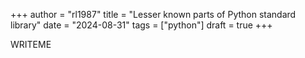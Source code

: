 +++
author = "rl1987"
title = "Lesser known parts of Python standard library"
date = "2024-08-31"
tags = ["python"]
draft = true
+++

WRITEME
